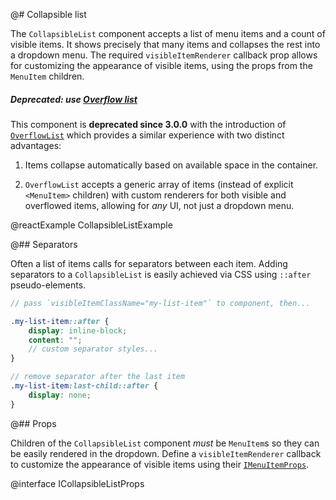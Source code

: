 @# Collapsible list

The `CollapsibleList` component accepts a list of menu items and a count of
visible items. It shows precisely that many items and collapses the rest into a
dropdown menu. The required `visibleItemRenderer` callback prop allows for
customizing the appearance of visible items, using the props from the `MenuItem`
children.

<div class="@ns-callout @ns-intent-danger @ns-icon-error">
    <h5 class="@ns-heading">

Deprecated: use [Overflow list](#core/components/overflow-list)
</h5>

This component is **deprecated since 3.0.0** with the introduction of
[`OverflowList`](#core/components/overflow-list) which provides a similar
experience with two distinct advantages:

<ol>
    <li>Items collapse automatically based on available space in the container.</li>
    <li>

`OverflowList` accepts a generic array of items (instead of explicit
`<MenuItem>` children) with custom renderers for both visible and overflowed
items, allowing for _any_ UI, not just a dropdown menu.

</li>
</ol>

</div>

@reactExample CollapsibleListExample

@## Separators

Often a list of items calls for separators between each item.
Adding separators to a `CollapsibleList` is easily achieved via CSS using `::after` pseudo-elements.

```scss
// pass `visibleItemClassName="my-list-item"` to component, then...

.my-list-item::after {
    display: inline-block;
    content: "";
    // custom separator styles...
}

// remove separator after the last item
.my-list-item:last-child::after {
    display: none;
}
```

@## Props

Children of the `CollapsibleList` component _must_ be `MenuItem`s so they can be easily rendered
in the dropdown. Define a `visibleItemRenderer` callback to customize the appearance of visible
items using their [`IMenuItemProps`](#core/components/menu.menu-item).

@interface ICollapsibleListProps
